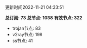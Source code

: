 更新时间2022-11-21 04:23:51

**总订阅: 73**
**总节点: 1038**
**有效节点: 322**
- trojan节点: 83
- v2ray节点: 198
- ss节点: 41
